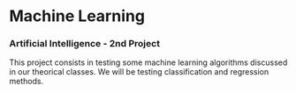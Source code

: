 # Machine Learning

### Artificial Intelligence - 2nd Project

This project consists in testing some machine learning algorithms discussed in our theorical classes. We will be testing classification and regression methods.

